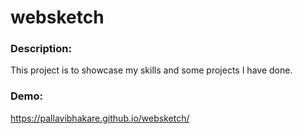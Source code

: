 # websketch

### Description:

This project is to showcase my skills and some projects I have done.

### Demo:

https://pallavibhakare.github.io/websketch/

